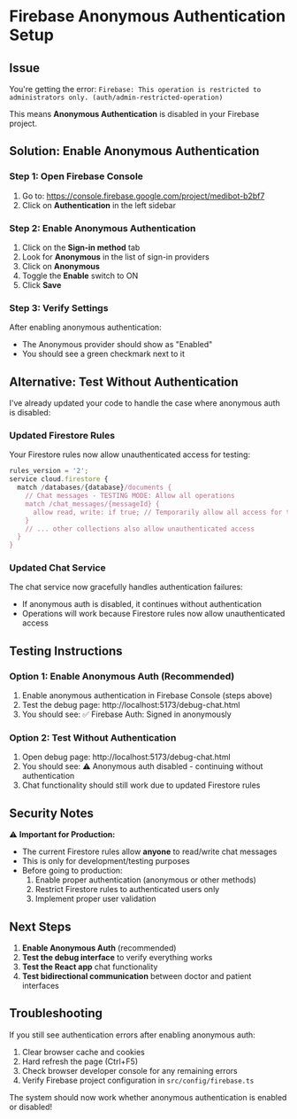 # Firebase Anonymous Authentication Setup

## Issue
You're getting the error: `Firebase: This operation is restricted to administrators only. (auth/admin-restricted-operation)`

This means **Anonymous Authentication** is disabled in your Firebase project.

## Solution: Enable Anonymous Authentication

### Step 1: Open Firebase Console
1. Go to: https://console.firebase.google.com/project/medibot-b2bf7
2. Click on **Authentication** in the left sidebar

### Step 2: Enable Anonymous Authentication
1. Click on the **Sign-in method** tab
2. Look for **Anonymous** in the list of sign-in providers
3. Click on **Anonymous**
4. Toggle the **Enable** switch to ON
5. Click **Save**

### Step 3: Verify Settings
After enabling anonymous authentication:
- The Anonymous provider should show as "Enabled"
- You should see a green checkmark next to it

## Alternative: Test Without Authentication

I've already updated your code to handle the case where anonymous auth is disabled:

### Updated Firestore Rules
Your Firestore rules now allow unauthenticated access for testing:
```javascript
rules_version = '2';
service cloud.firestore {
  match /databases/{database}/documents {
    // Chat messages - TESTING MODE: Allow all operations
    match /chat_messages/{messageId} {
      allow read, write: if true; // Temporarily allow all access for testing
    }
    // ... other collections also allow unauthenticated access
  }
}
```

### Updated Chat Service
The chat service now gracefully handles authentication failures:
- If anonymous auth is disabled, it continues without authentication
- Operations will work because Firestore rules now allow unauthenticated access

## Testing Instructions

### Option 1: Enable Anonymous Auth (Recommended)
1. Enable anonymous authentication in Firebase Console (steps above)
2. Test the debug page: http://localhost:5173/debug-chat.html
3. You should see: ✅ Firebase Auth: Signed in anonymously

### Option 2: Test Without Authentication
1. Open debug page: http://localhost:5173/debug-chat.html
2. You should see: ⚠️ Anonymous auth disabled - continuing without authentication
3. Chat functionality should still work due to updated Firestore rules

## Security Notes

⚠️ **Important for Production:**
- The current Firestore rules allow **anyone** to read/write chat messages
- This is only for development/testing purposes
- Before going to production:
  1. Enable proper authentication (anonymous or other methods)
  2. Restrict Firestore rules to authenticated users only
  3. Implement proper user validation

## Next Steps

1. **Enable Anonymous Auth** (recommended)
2. **Test the debug interface** to verify everything works
3. **Test the React app** chat functionality
4. **Test bidirectional communication** between doctor and patient interfaces

## Troubleshooting

If you still see authentication errors after enabling anonymous auth:
1. Clear browser cache and cookies
2. Hard refresh the page (Ctrl+F5)
3. Check browser developer console for any remaining errors
4. Verify Firebase project configuration in `src/config/firebase.ts`

The system should now work whether anonymous authentication is enabled or disabled!
